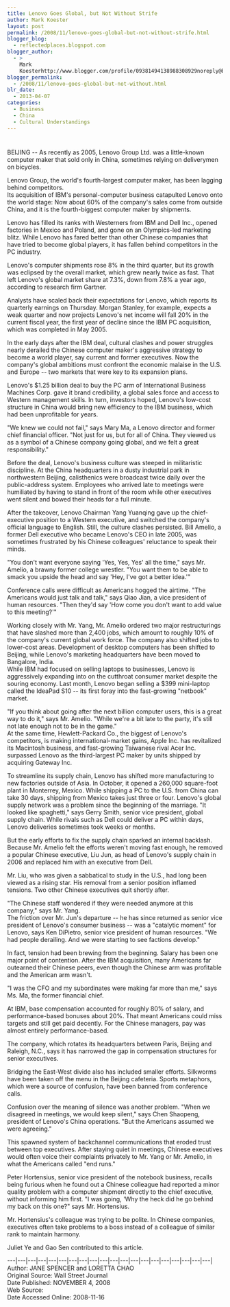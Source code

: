 ```yaml
---
title: Lenovo Goes Global, but Not Without Strife
author: Mark Koester
layout: post
permalink: /2008/11/lenovo-goes-global-but-not-without-strife.html
blogger_blog:
  - reflectedplaces.blogspot.com
blogger_author:
  - >
    Mark
    Koesterhttp://www.blogger.com/profile/09381494138988308929noreply@blogger.com
blogger_permalink:
  - /2008/11/lenovo-goes-global-but-not-without.html
blr_date:
  - 2013-04-07
categories:
  - Business
  - China
  - Cultural Understandings
---
```

# 

BEIJING -- As recently as 2005, Lenovo Group Ltd. was a little-known computer maker that sold only in China, sometimes relying on deliverymen on bicycles.

Lenovo Group, the world's fourth-largest computer maker, has been lagging behind competitors.  
Its acquisition of IBM's personal-computer business catapulted Lenovo onto the world stage: Now about 60% of the company's sales come from outside China, and it is the fourth-biggest computer maker by shipments.

Lenovo has filled its ranks with Westerners from IBM and Dell Inc., opened factories in Mexico and Poland, and gone on an Olympics-led marketing blitz. While Lenovo has fared better than other Chinese companies that have tried to become global players, it has fallen behind competitors in the PC industry.

Lenovo's computer shipments rose 8% in the third quarter, but its growth was eclipsed by the overall market, which grew nearly twice as fast. That left Lenovo's global market share at 7.3%, down from 7.8% a year ago, according to research firm Gartner.

Analysts have scaled back their expectations for Lenovo, which reports its quarterly earnings on Thursday. Morgan Stanley, for example, expects a weak quarter and now projects Lenovo's net income will fall 20% in the current fiscal year, the first year of decline since the IBM PC acquisition, which was completed in May 2005.

In the early days after the IBM deal, cultural clashes and power struggles nearly derailed the Chinese computer maker's aggressive strategy to become a world player, say current and former executives. Now the company's global ambitions must confront the economic malaise in the U.S. and Europe -- two markets that were key to its expansion plans.

Lenovo's $1.25 billion deal to buy the PC arm of International Business Machines Corp. gave it brand credibility, a global sales force and access to Western management skills. In turn, investors hoped, Lenovo's low-cost structure in China would bring new efficiency to the IBM business, which had been unprofitable for years.

"We knew we could not fail," says Mary Ma, a Lenovo director and former chief financial officer. "Not just for us, but for all of China. They viewed us as a symbol of a Chinese company going global, and we felt a great responsibility."

Before the deal, Lenovo's business culture was steeped in militaristic discipline. At the China headquarters in a dusty industrial park in northwestern Beijing, calisthenics were broadcast twice daily over the public-address system. Employees who arrived late to meetings were humiliated by having to stand in front of the room while other executives went silent and bowed their heads for a full minute.

After the takeover, Lenovo Chairman Yang Yuanqing gave up the chief-executive position to a Western executive, and switched the company's official language to English. Still, the culture clashes persisted. Bill Amelio, a former Dell executive who became Lenovo's CEO in late 2005, was sometimes frustrated by his Chinese colleagues' reluctance to speak their minds.

"You don't want everyone saying 'Yes, Yes, Yes' all the time," says Mr. Amelio, a brawny former college wrestler. "You want them to be able to smack you upside the head and say 'Hey, I've got a better idea.'"

Conference calls were difficult as Americans hogged the airtime. "The Americans would just talk and talk," says Qiao Jian, a vice president of human resources. "Then they'd say 'How come you don't want to add value to this meeting?'"

Working closely with Mr. Yang, Mr. Amelio ordered two major restructurings that have slashed more than 2,400 jobs, which amount to roughly 10% of the company's current global work force. The company also shifted jobs to lower-cost areas. Development of desktop computers has been shifted to Beijing, while Lenovo's marketing headquarters have been moved to Bangalore, India.  
While IBM had focused on selling laptops to businesses, Lenovo is aggressively expanding into on the cutthroat consumer market despite the souring economy. Last month, Lenovo began selling a $399 mini-laptop called the IdeaPad S10 -- its first foray into the fast-growing "netbook" market.

"If you think about going after the next billion computer users, this is a great way to do it," says Mr. Amelio. "While we're a bit late to the party, it's still not late enough not to be in the game."  
At the same time, Hewlett-Packard Co., the biggest of Lenovo's competitors, is making international-market gains, Apple Inc. has revitalized its Macintosh business, and fast-growing Taiwanese rival Acer Inc. surpassed Lenovo as the third-largest PC maker by units shipped by acquiring Gateway Inc.

To streamline its supply chain, Lenovo has shifted more manufacturing to new factories outside of Asia. In October, it opened a 260,000 square-foot plant in Monterrey, Mexico. While shipping a PC to the U.S. from China can take 30 days, shipping from Mexico takes just three or four. Lenovo's global supply network was a problem since the beginning of the marriage. "It looked like spaghetti," says Gerry Smith, senior vice president, global supply chain. While rivals such as Dell could deliver a PC within days, Lenovo deliveries sometimes took weeks or months.

But the early efforts to fix the supply chain sparked an internal backlash. Because Mr. Amelio felt the efforts weren't moving fast enough, he removed a popular Chinese executive, Liu Jun, as head of Lenovo's supply chain in 2006 and replaced him with an executive from Dell.

Mr. Liu, who was given a sabbatical to study in the U.S., had long been viewed as a rising star. His removal from a senior position inflamed tensions. Two other Chinese executives quit shortly after.

"The Chinese staff wondered if they were needed anymore at this company," says Mr. Yang.  
The friction over Mr. Jun's departure -- he has since returned as senior vice president of Lenovo's consumer business -- was a "catalytic moment" for Lenovo, says Ken DiPietro, senior vice president of human resources. "We had people derailing. And we were starting to see factions develop."

In fact, tension had been brewing from the beginning. Salary has been one major point of contention. After the IBM acquisition, many Americans far outearned their Chinese peers, even though the Chinese arm was profitable and the American arm wasn't.

"I was the CFO and my subordinates were making far more than me," says Ms. Ma, the former financial chief.

At IBM, base compensation accounted for roughly 80% of salary, and performance-based bonuses about 20%. That meant Americans could miss targets and still get paid decently. For the Chinese managers, pay was almost entirely performance-based.

The company, which rotates its headquarters between Paris, Beijing and Raleigh, N.C., says it has narrowed the gap in compensation structures for senior executives.

Bridging the East-West divide also has included smaller efforts. Silkworms have been taken off the menu in the Beijing cafeteria. Sports metaphors, which were a source of confusion, have been banned from conference calls.

Confusion over the meaning of silence was another problem. "When we disagreed in meetings, we would keep silent," says Chen Shaopeng, president of Lenovo's China operations. "But the Americans assumed we were agreeing."

This spawned system of backchannel communications that eroded trust between top executives. After staying quiet in meetings, Chinese executives would often voice their complaints privately to Mr. Yang or Mr. Amelio, in what the Americans called "end runs."

Peter Hortensius, senior vice president of the notebook business, recalls being furious when he found out a Chinese colleague had reported a minor quality problem with a computer shipment directly to the chief executive, without informing him first. "I was going, 'Why the heck did he go behind my back on this one?" says Mr. Hortensius.

Mr. Hortensius's colleague was trying to be polite. In Chinese companies, executives often take problems to a boss instead of a colleague of similar rank to maintain harmony.

Juliet Ye and Gao Sen contributed to this article.

\---|\---|\---|\---|\---|\---|\---|\---|\---|\---|\---|\---|\---|\---|\---|\---|\---|\---|\---|\---|  
Author: JANE SPENCER and LORETTA CHAO  
Original Source: Wall Street Journal  
Date Published: NOVEMBER 4, 2008  
Web Source: [][1]  
Date Accessed Online: 2008-11-16

 [1]: http://www.atimes.com/atimes/China/JK15Ad01.html